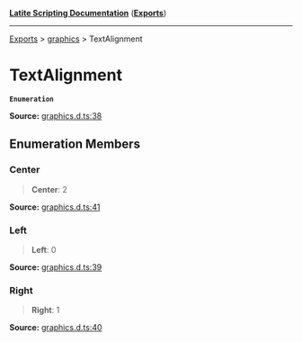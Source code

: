 [**Latite Scripting Documentation**](../../README.md) ([**Exports**](../../exports.md))

---

[Exports](../../exports.md) > [graphics](../index.md) > TextAlignment

# TextAlignment

**`Enumeration`**

**Source:** [graphics.d.ts:38](https://github.com/LatiteScripting/latitescripting.github.io/blob/d4523bf/definitions/graphics.d.ts#L38)

## Enumeration Members

### Center

> **Center**: 2

**Source:** [graphics.d.ts:41](https://github.com/LatiteScripting/latitescripting.github.io/blob/d4523bf/definitions/graphics.d.ts#L41)

### Left

> **Left**: 0

**Source:** [graphics.d.ts:39](https://github.com/LatiteScripting/latitescripting.github.io/blob/d4523bf/definitions/graphics.d.ts#L39)

### Right

> **Right**: 1

**Source:** [graphics.d.ts:40](https://github.com/LatiteScripting/latitescripting.github.io/blob/d4523bf/definitions/graphics.d.ts#L40)
